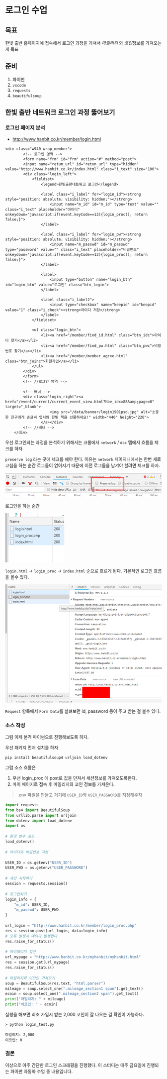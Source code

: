 # 로그인 수업

## 목표

한빛 출반 홈페이지에 접속해서 로그인 과정을 거쳐서 *마일리지* 와 *코인*정보를 가져오는 게 목표

## 준비

1. 파이썬
2. `vscode`
3. `requests`
4. `beautifulsoup`

## 한빛 출반 네트워크 로그인 과정 뚫어보기



### 로그인 페이지 분석

- http://www.hanbit.co.kr/member/login.html

```
<div class="w940 wrap_member">
		<!-- 로그인 영역 -->	
		<form name="frm" id="frm" action="#" method="post">
		<input name="retun_url" id="retun_url" type="hidden" value="http://www.hanbit.co.kr/index.html" class="i_text" size="100">
		<div class="login_left">		
			<fieldset>
				<legend>한빛출판네트워크 로그인</legend>
				
				<label class="i_label" for="login_id"><strong style="position: absolute; visibility: hidden;"></strong>
					<input name="m_id" id="m_id" type="text" value="" class="i_text" placeholder="아이디" onkeydown="javascript:if(event.keyCode==13){login_proc(); return false;}">
				</label> 

				<label class="i_label" for="login_pw"><strong style="position: absolute; visibility: hidden;"></strong>
					<input name="m_passwd" id="m_passwd" type="password" value="" class="i_text" placeholder="비밀번호" onkeydown="javascript:if(event.keyCode==13){login_proc(); return false;}">
				</label>
				
				<label>
					<input type="button" name="login_btn" id="login_btn" value="로그인" class="btn_login">					
				</label>
				
				<label class="i_label2">
					<input type="checkbox" name="keepid" id="keepid" value="1" class="i_check"><strong>아이디 저장</strong>
				</label>
			</fieldset>
			
			<ul class="login_btn">
				<li><a href="/member/find_id.html" class="btn_idc">아이디 찾기</a></li>
				<li><a href="/member/find_pw.html" class="btn_pwc">비밀번호 찾기</a></li>
				<li><a href="/member/member_agree.html" class="btn_joinc">회원가입</a></li>
			</ul>
		</div>
		</form>
		<!-- //로그인 영역 -->
		
		<!-- 배너 -->
		<div class="login_right"><a href="/event/current/current_event_view.html?hbe_idx=88&amp;page=0" target="_blank">
					<img src="/data/banner/login1901psd.jpg" alt="소중한 친구에게 손글씨 엽서와 한빛 책을 선물하세요!" width="440" height="220">
				</a></div>
		<!-- //배너 -->
	</div>
```

우선 로그인되는 과정을 분석하기 위해서는 크롬에서 `network` /  `doc` 탭에서 흐름을 체크를 하자. 

`preserve log` 라는 곳에 체크를 해야 한다. 이유는 `network` 페이지내에서는 한번 새로 고침을 하는 순간 로그들이 없어지기 때문에 이전 로그들을 남겨야 할려면 체크를 하자. 

![1548983019451](assets/1548983019451.png)

로그인을 하는 순간

![1548983082001](assets/1548983082001.png)

`login.html` -> `login_proc` -> `index.html` 순으로 흐르게 된다.  기본적인 로그인 흐름을 볼수 있다. 

![1548983369350](assets/1548983369350.png)

`Request` 항목에서 `Form Data`를 살펴보면 id, password 등이 주고 받는 걸 볼수 있다.



### 소스 작성

그럼 이제 본격 파이썬으로 진행해보도록 하자. 

우선 패키지 먼저 설치를 하자

```
pip install beautifulsoup4 urljoin load_dotenv
```

그럼 소스 흐름은 

1. 우선 login_proc 에 post로 값을 던져서 세션정보를 가져오도록한다. 
2. 마이 페이지로 접속 후 마일리지와 코인 정보를 가져온다. 

> .env 파일을 만들고 거기에 `USER_ID`와 `USER_PASSWORD`를 지정해주자

```python
import requests
from bs4 import BeautifulSoup
from urllib.parse import urljoin
from dotenv import load_dotenv
import os

# 환경 변수 로드
load_dotenv()

# 아이디와 비밀번호 지정

USER_ID = os.getenv("USER_ID")
USER_PWD = os.getenv("USER_PASSWORD")

# 세션 시작하기
session = requests.session()

# 로그인하기
login_info = {
    "m_id": USER_ID,
    "m_passwd": USER_PWD
}

url_login = "http://www.hanbit.co.kr/member/login_proc.php"
res = session.post(url_login, data=login_info)
# 오류 발생시 예외가 발생한다
res.raise_for_status()

# 마이페이지 접근
url_mypage = "http://www.hanbit.co.kr/myhanbit/myhanbit.html"
res = session.get(url_mypage)
res.raise_for_status()

# 마일리지와 이코인 가져오기
soup = BeautifulSoup(res.text, "html.parser")
mileage = soup.select_one(".mileage_section1 span").get_text()
ecoin = soup.select_one(".mileage_section2 span").get_text()
print("마일리지: " + mileage)
print("이코인: " + ecoin)
```

실행을 해보면 최초 가입시 받는 2,000 코인이 잘 나오는 걸 확인이 가능하다. 

```
> python login_test.py

마일리지: 2,000
이코인: 0
```



### 결론

이상으로 아주 간단한 로그인 스크래핑을 진행했다.  이 스터디는 매주 금요일에 진행되는 파이썬 자동화 수업 중 내용입니다. 